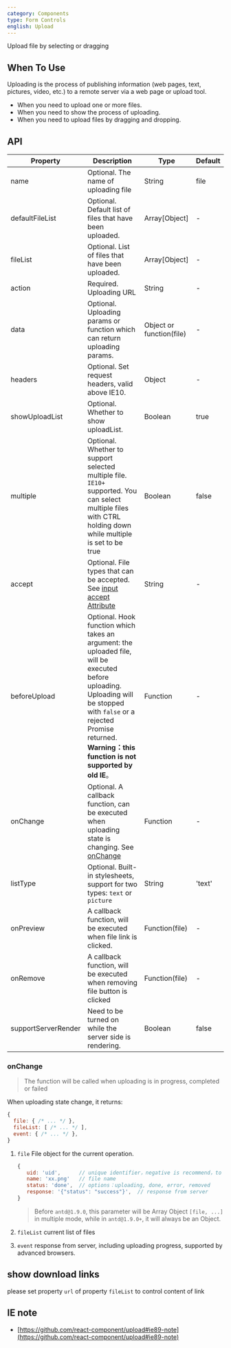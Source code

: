 ```yaml
---
category: Components
type: Form Controls
english: Upload
---
```


Upload file by selecting or dragging

## When To Use

Uploading is the process of publishing information (web pages, text, pictures, video, etc.) to a remote server via a web page or upload tool.

- When you need to upload one or more files.
- When you need to show the process of uploading.
- When you need to upload files by dragging and dropping.


## API

| Property       | Description                                    | Type        | Default|
|------------|----------------------------------------------------| ----------- |--------|
| name       | Optional. The name of uploading file               | String      | file  |
| defaultFileList | Optional. Default list of files that have been uploaded.                   | Array[Object] | -  |
| fileList   | Optional. List of files that have been uploaded.   | Array[Object] | - |
| action     | Required. Uploading URL                            | String      | -    |
| data       | Optional. Uploading params or function which can return uploading params. | Object or function(file) | - |
| headers    | Optional. Set request headers, valid above IE10.   | Object      | -    |
| showUploadList | Optional. Whether to show uploadList.          | Boolean     | true  |
| multiple   | Optional. Whether to support selected multiple file. `IE10+` supported. You can select multiple files with CTRL holding down while multiple is set to be true  | Boolean     | false |
| accept     | Optional. File types that can be accepted. See [input accept Attribute](https://developer.mozilla.org/en-US/docs/Web/HTML/Element/input#attr-accept)    | String      | -   |
| beforeUpload | Optional. Hook function which takes an argument: the uploaded file, will be executed before uploading.  Uploading will be stopped with `false` or a rejected Promise returned. **Warning：this function is not supported by old IE**。 | Function    | -    |
| onChange   | Optional. A callback function, can be executed when uploading state is changing. See [onChange](#onChange)                | Function    | -   |
| listType   | Optional. Built-in stylesheets, support for two types: `text` or `picture`     | String      | 'text'|
| onPreview  | A callback function, will be executed when file link is clicked.  | Function(file) | -  |
| onRemove   | A callback function, will be executed when removing file button is clicked                                       | Function(file) | -   |
| supportServerRender | Need to be turned on while the server side is rendering.| Boolean | false    |

### onChange

> The function will be called when uploading is in progress, completed or  failed

When uploading state change, it returns:

```js
{
  file: { /* ... */ },
  fileList: [ /* ... */ ],
  event: { /* ... */ },
}
```

1. `file` File object for the current operation.

   ```js
   {
      uid: 'uid',      // unique identifier，negative is recommend，to prevent interference with internal generated id 
      name: 'xx.png'   // file name
      status: 'done',  // options：uploading, done, error, removed
      response: '{"status": "success"}',  // response from server
   }
   ```
	
   > Before `antd@1.9.0`, this parameter will be Array Object `[file, ...]` in multiple mode, while in `antd@1.9.0+`, it will always be an Object.

2. `fileList` current list of files
3. `event` response from server, including uploading progress, supported by advanced browsers.

## show download links

please set property `url` of property `fileList` to control content of link

## IE note

- [https://github.com/react-component/upload#ie89-note](https://github.com/react-component/upload#ie89-note)

